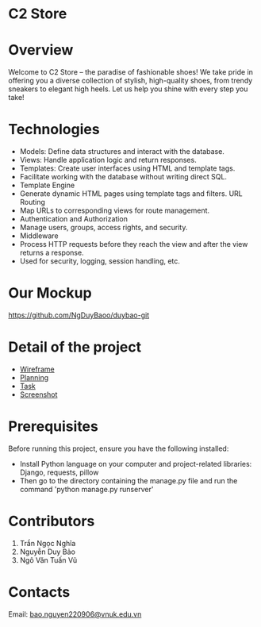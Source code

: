 # C2 Store
# Overview
Welcome to C2 Store – the paradise of fashionable shoes! We take pride in offering you a diverse collection of stylish, high-quality shoes, from trendy sneakers to elegant high heels. Let us help you shine with every step you take!

# Technologies
- Models: Define data structures and interact with the database.
- Views: Handle application logic and return responses.
- Templates: Create user interfaces using HTML and template tags.
- Facilitate working with the database without writing direct SQL.
- Template Engine
- Generate dynamic HTML pages using template tags and filters.
URL Routing
- Map URLs to corresponding views for route management.
- Authentication and Authorization
- Manage users, groups, access rights, and security.
- Middleware
- Process HTTP requests before they reach the view and after the view returns a response.
- Used for security, logging, session handling, etc.

# Our Mockup
https://github.com/NgDuyBaoo/duybao-git

# Detail of the project
- [Wireframe](https://www.figma.com/design/eNzURp2k9Fg3rs83d0ZZ8I/Web-B%C3%A1n-GI%C3%A0y-(Community)?node-id=35-343&t=0OzoYRWdzZfBfIcH-0)
- [Planning](https://github.com/NgDuyBaoo/duybao-git/blob/main/Content)
- [Task](https://github.com/NgDuyBaoo/duybao-git/blob/main/content/Task/README.md)
- [Screenshot](https://github.com/NgDuyBaoo/duybao-git/tree/main/content/Screenshot)

# Prerequisites
Before running this project, ensure you have the following installed:
- Install Python language on your computer and project-related libraries: Django, requests, pillow
- Then go to the directory containing the manage.py file and run the command 'python manage.py runserver'

# Contributors
1. Trần Ngọc Nghĩa
2. Nguyễn Duy Bảo
3. Ngô Văn Tuấn Vũ

# Contacts
Email: bao.nguyen220906@vnuk.edu.vn





